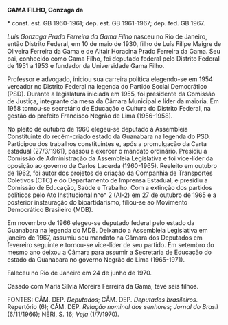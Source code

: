 **GAMA FILHO, Gonzaga da**

\* const. est. GB 1960-1961; dep. est. GB 1961-1967; dep. fed. GB 1967.

*Luís Gonzaga Prado Ferreira da Gama Filho* nasceu no Rio de Janeiro,
então Distrito Federal, em 10 de maio de 1930, filho de Luís Filipe
Maigre de Oliveira Ferreira da Gama e de Altair Horacina Prado Ferreira
da Gama. Seu pai, conhecido como Gama Filho, foi deputado federal pelo
Distrito Federal de 1951 a 1953 e fundador da Universidade Gama Filho.

Professor e advogado, iniciou sua carreira política elegendo-se em 1954
vereador no Distrito Federal na legenda do Partido Social Democrático
(PSD). Durante a legislatura iniciada em 1955, foi presidente da
Comissão de Justiça, integrante da mesa da Câmara Municipal e líder da
maioria. Em 1958 tornou-se secretário de Educação e Cultura do Distrito
Federal, na gestão do prefeito Francisco Negrão de Lima (1956-1958).

No pleito de outubro de 1960 elegeu-se deputado à Assembleia
Constituinte do recém-criado estado da Guanabara na legenda do PSD.
Participou dos trabalhos constituintes e, após a promulgação da Carta
estadual (27/3/1961), passou a exercer o mandato ordinário. Presidiu a
Comissão de Administração da Assembleia Legislativa e foi vice-líder da
oposição ao governo de Carlos Lacerda (1960-1965). Reeleito em outubro
de 1962, foi autor dos projetos de criação da Companhia de Transportes
Coletivos (CTC) e do Departamento de Imprensa Estadual, e presidiu a
Comissão de Educação, Saúde e Trabalho. Com a extinção dos partidos
políticos pelo Ato Institucional n^o^ 2 (AI-2) em 27 de outubro de 1965
e a posterior instauração do bipartidarismo, filiou-se ao Movimento
Democrático Brasileiro (MDB).

Em novembro de 1966 elegeu-se deputado federal pelo estado da Guanabara
na legenda do MDB. Deixando a Assembleia Legislativa em janeiro de 1967,
assumiu seu mandato na Câmara dos Deputados em fevereiro seguinte e
tornou-se vice-líder de seu partido. Em setembro do mesmo ano deixou a
Câmara para assumir a Secretaria de Educação do estado da Guanabara no
governo Negrão de Lima (1965-1971).

Faleceu no Rio de Janeiro em 24 de junho de 1970.

Casado com Maria Sílvia Moreira Ferreira da Gama, teve seis filhos.

FONTES: CÂM. DEP. *Deputados*; CÂM. DEP. *Deputados brasileiros*.
Repertório (6); CÂM. DEP. *Relação nominal dos senhores*; *Jornal do
Brasil* (6/11/1966); NÉRI, S. 16; *Veja* (1/7/1970).
